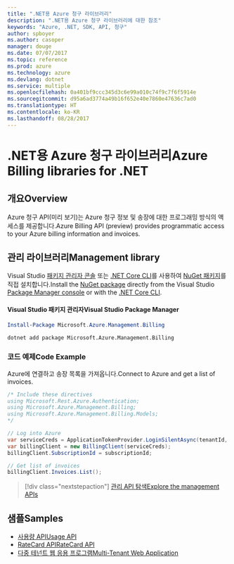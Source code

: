 ```yaml
---
title: ".NET용 Azure 청구 라이브러리"
description: ".NET용 Azure 청구 라이브러리에 대한 참조"
keywords: "Azure, .NET, SDK, API, 청구"
author: spboyer
ms.author: casoper
manager: douge
ms.date: 07/07/2017
ms.topic: reference
ms.prod: azure
ms.technology: azure
ms.devlang: dotnet
ms.service: multiple
ms.openlocfilehash: 0a401bf9ccc345d3c6e99a010c74f9c7f6f5914e
ms.sourcegitcommit: d95a6ad3774a49b16f652e40e7860e47636c7ad0
ms.translationtype: HT
ms.contentlocale: ko-KR
ms.lasthandoff: 08/28/2017
---
```

# <a name="azure-billing-libraries-for-net"></a><span data-ttu-id="ff51b-104">.NET용 Azure 청구 라이브러리</span><span class="sxs-lookup"><span data-stu-id="ff51b-104">Azure Billing libraries for .NET</span></span>

## <a name="overview"></a><span data-ttu-id="ff51b-105">개요</span><span class="sxs-lookup"><span data-stu-id="ff51b-105">Overview</span></span>

<span data-ttu-id="ff51b-106">Azure 청구 API(미리 보기)는 Azure 청구 정보 및 송장에 대한 프로그래밍 방식의 액세스를 제공합니다.</span><span class="sxs-lookup"><span data-stu-id="ff51b-106">Azure Billing API (preview) provides programmatic access to your Azure billing information and invoices.</span></span>

## <a name="management-library"></a><span data-ttu-id="ff51b-107">관리 라이브러리</span><span class="sxs-lookup"><span data-stu-id="ff51b-107">Management library</span></span>

<span data-ttu-id="ff51b-108">Visual Studio [패키지 관리자 콘솔][PackageManager] 또는 [.NET Core CLI][DotNetCLI]를 사용하여 [NuGet 패키지](https://www.nuget.org/packages/Microsoft.Azure.Management.Billing)를 직접 설치합니다.</span><span class="sxs-lookup"><span data-stu-id="ff51b-108">Install the [NuGet package](https://www.nuget.org/packages/Microsoft.Azure.Management.Billing) directly from the Visual Studio [Package Manager console][PackageManager] or with the [.NET Core CLI][DotNetCLI].</span></span>

#### <a name="visual-studio-package-manager"></a><span data-ttu-id="ff51b-109">Visual Studio 패키지 관리자</span><span class="sxs-lookup"><span data-stu-id="ff51b-109">Visual Studio Package Manager</span></span>

```powershell
Install-Package Microsoft.Azure.Management.Billing
```

```bash
dotnet add package Microsoft.Azure.Management.Billing
```

### <a name="code-example"></a><span data-ttu-id="ff51b-110">코드 예제</span><span class="sxs-lookup"><span data-stu-id="ff51b-110">Code Example</span></span>

<span data-ttu-id="ff51b-111">Azure에 연결하고 송장 목록을 가져옵니다.</span><span class="sxs-lookup"><span data-stu-id="ff51b-111">Connect to Azure and get a list of invoices.</span></span>

```csharp
/* Include these directives
using Microsoft.Rest.Azure.Authentication;
using Microsoft.Azure.Management.Billing;
using Microsoft.Azure.Management.Billing.Models;
*/

// Log into Azure
var serviceCreds = ApplicationTokenProvider.LoginSilentAsync(tenantId, clientId, secret);
var billingClient = new BillingClient(serviceCreds);
billingClient.SubscriptionId = subscriptionId;

// Get list of invoices
billingClient.Invoices.List();
```

> [!div class="nextstepaction"]
> [<span data-ttu-id="ff51b-112">관리 API 탐색</span><span class="sxs-lookup"><span data-stu-id="ff51b-112">Explore the management APIs</span></span>](/dotnet/api/overview/azure/billing/management)

## <a name="samples"></a><span data-ttu-id="ff51b-113">샘플</span><span class="sxs-lookup"><span data-stu-id="ff51b-113">Samples</span></span>

* [<span data-ttu-id="ff51b-114">사용량 API</span><span class="sxs-lookup"><span data-stu-id="ff51b-114">Usage API</span></span>](https://github.com/Azure-Samples/billing-dotnet-usage-api)
* [<span data-ttu-id="ff51b-115">RateCard API</span><span class="sxs-lookup"><span data-stu-id="ff51b-115">RateCard API</span></span>](https://github.com/Azure-Samples/billing-dotnet-ratecard-api)
* [<span data-ttu-id="ff51b-116">다중 테넌트 웹 응용 프로그램</span><span class="sxs-lookup"><span data-stu-id="ff51b-116">Multi-Tenant Web Application</span></span>](https://github.com/Azure-Samples/billing-dotnet-webapp-multitenant)

[PackageManager]: https://docs.microsoft.com/nuget/tools/package-manager-console
[DotNetCLI]: https://docs.microsoft.com/en-us/dotnet/core/tools/dotnet-add-package
